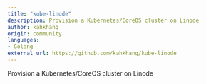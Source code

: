 ```yaml
---
title: "kube-linode"
description: Provision a Kubernetes/CoreOS cluster on Linode
author: kahkhang
origin: community
languages:
- Golang
external_url: https://github.com/kahkhang/kube-linode
---
```

Provision a Kubernetes/CoreOS cluster on Linode
